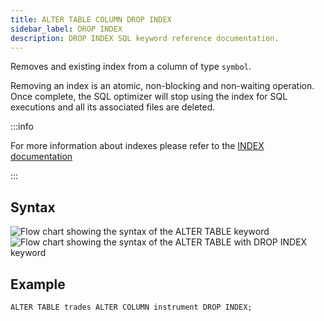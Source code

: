 ```yaml
---
title: ALTER TABLE COLUMN DROP INDEX
sidebar_label: DROP INDEX
description: DROP INDEX SQL keyword reference documentation.
---
```


Removes and existing index from a column of type `symbol`.

Removing an index is an atomic, non-blocking and non-waiting operation. Once
complete, the SQL optimizer will stop using the index for SQL executions and 
all its associated files are deleted.

:::info

For more information about indexes please refer to the
[INDEX documentation](/docs/concept/indexes)

:::

## Syntax

![Flow chart showing the syntax of the ALTER TABLE keyword](/img/docs/diagrams/alterTable.svg)
![Flow chart showing the syntax of the ALTER TABLE with DROP INDEX keyword](/img/docs/diagrams/alterTableDropIndex.svg)

## Example

```questdb-sql title="Removing an index"
ALTER TABLE trades ALTER COLUMN instrument DROP INDEX;
```
